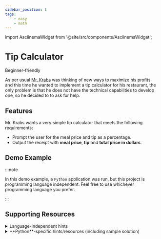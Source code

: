 ```yaml
---
sidebar_position: 1
tags:
    - easy
    - math
---
```


import AsciinemaWidget from '@site/src/components/AsciinemaWidget';

# Tip Calculator

<span class="badge badge--success margin-bottom--sm">Beginner-friendly</span>

As per usual [Mr. Krabs](https://en.wikipedia.org/wiki/Eugene_Krabs) was thinking of new ways to maximize his profits and this time he wanted to implement a tip calculator for his restaurant, the only problem is that he does not have the technical capabilities to develop one, so he decided to to ask for help.

## Features

Mr. Krabs wants a very simple tip calculator that meets the following requirements:

- Prompt the user for the meal price and tip as a percentage.
- Output the receipt with **meal price**, **tip** and **total price in dollars**.

## Demo Example

<AsciinemaWidget src="https://asciinema.org/a/6DqVqMaLSMcStvatgBnVulb87.cast" rows={15} preload={true} poster="npt:0:9"/>

<div class="margin-top--md">
:::note

In this demo example, a `Python` application was run, but this project is programming language independent. Feel free to use whichever programming language you prefer.

:::
</div>

## Supporting Resources

<details>

<summary>Language-independent hints</summary>

- Consider the following formula for calculating the tip:

$$
\text{tip} = \text{mealPrice} \times \frac{\text{percentage}}{100}
$$

</details>

<details>

<summary>**Python**-specific hints/resources (including sample solution)</summary>

If you are experiencing difficulties, consider taking a look at the [sample solution](https://github.com/anonymouscoolguy/programmingprojects-sample-solutions/blob/main/math/tip_calculator/python/tip_calculator.py).

</details>